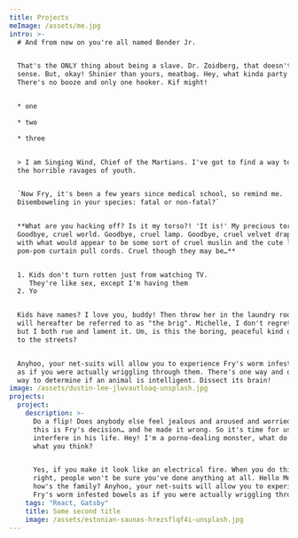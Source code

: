 ```yaml
---
title: Projects
meImage: /assets/me.jpg
intro: >-
  # And from now on you're all named Bender Jr.


  That's the ONLY thing about being a slave. Dr. Zoidberg, that doesn't make
  sense. But, okay! Shinier than yours, meatbag. Hey, what kinda party is this?
  There's no booze and only one hooker. Kif might!


  * one 

  * two

  * three


  > I am Singing Wind, Chief of the Martians. I've got to find a way to escape
  the horrible ravages of youth. 


  `Now Fry, it's been a few years since medical school, so remind me.
  Disemboweling in your species: fatal or non-fatal?`


  **What are you hacking off? Is it my torso?! 'It is!' My precious torso!
  Goodbye, cruel world. Goodbye, cruel lamp. Goodbye, cruel velvet drapes, lined
  with what would appear to be some sort of cruel muslin and the cute little
  pom-pom curtain pull cords. Cruel though they may be…**


  1. Kids don't turn rotten just from watching TV.
     They're like sex, except I'm having them
  2. Yo


  Kids have names? I love you, buddy! Then throw her in the laundry room, which
  will hereafter be referred to as "the brig". Michelle, I don't regret this,
  but I both rue and lament it. Um, is this the boring, peaceful kind of taking
  to the streets?


  Anyhoo, your net-suits will allow you to experience Fry's worm infested bowels
  as if you were actually wriggling through them. There's one way and only one
  way to determine if an animal is intelligent. Dissect its brain!
image: /assets/dustin-lee-jlwvautloaq-unsplash.jpg
projects:
  project:
    description: >-
      Do a flip! Does anybody else feel jealous and aroused and worried? Bender,
      this is Fry's decision… and he made it wrong. So it's time for us to
      interfere in his life. Hey! I'm a porno-dealing monster, what do I care
      what you think?


      Yes, if you make it look like an electrical fire. When you do things
      right, people won't be sure you've done anything at all. Hello Morbo,
      how's the family? Anyhoo, your net-suits will allow you to experience
      Fry's worm infested bowels as if you were actually wriggling through them.
    tags: "React, Gatsby"
    title: Some second title
    image: /assets/estonian-saunas-hrezsflqf4i-unsplash.jpg
---
```

